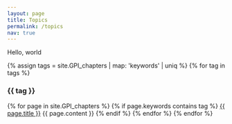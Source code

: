 ```yaml
---
layout: page
title: Topics
permalink: /topics
nav: true
---
```


Hello, world

{% assign tags =  site.GPI_chapters | map: 'keywords' | uniq %}
{% for tag in tags %}
  <h3>{{ tag }}</h3>
  {% for page in site.GPI_chapters %}
    {% if page.keywords contains tag %}
      <a href="{{site.baseurl}}{{page.url}}">{{ page.title }}</a>
      {{ page.content }}
    {% endif %}
  {% endfor %}
{% endfor %}
